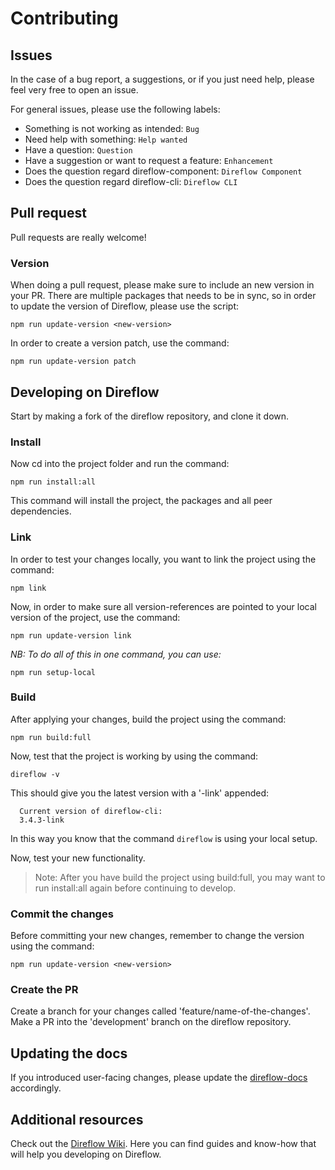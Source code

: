 # Contributing

## Issues
In the case of a bug report, a suggestions, or if you just need help, please feel very free to open an issue.

For general issues, please use the following labels:
- Something is not working as intended: `Bug`
- Need help with something: `Help wanted`
- Have a question: `Question`
- Have a suggestion or want to request a feature: `Enhancement`
- Does the question regard direflow-component: `Direflow Component`
- Does the question regard direflow-cli: `Direflow CLI`

## Pull request
Pull requests are really welcome!

### Version
When doing a pull request, please make sure to include an new version in your PR.
There are multiple packages that needs to be in sync, so in order to update the version of Direflow, please use the script:
```console
npm run update-version <new-version>
```

In order to create a version patch, use the command:
```console
npm run update-version patch
```

## Developing on Direflow
Start by making a fork of the direflow repository, and clone it down.

### Install
Now cd into the project folder and run the command:
```console
npm run install:all
```
This command will install the project, the packages and all peer dependencies.

### Link
In order to test your changes locally, you want to link the project using the command:
```console
npm link
```

Now, in order to make sure all version-references are pointed to your local version of the project, use the command:
```console
npm run update-version link
```

_NB: To do all of this in one command, you can use:_
```console
npm run setup-local
```

### Build
After applying your changes, build the project using the command:
```console
npm run build:full
```

Now, test that the project is working by using the command:
```console
direflow -v
```

This should give you the latest version with a '-link' appended:
```console
  Current version of direflow-cli:
  3.4.3-link
```
In this way you know that the command `direflow` is using your local setup.

Now, test your new functionality.
> Note: After you have build the project using build:full, you may want to run install:all again before continuing to develop.

### Commit the changes
Before committing your new changes, remember to change the version using the command:
```console
npm run update-version <new-version>
```

### Create the PR
Create a branch for your changes called 'feature/name-of-the-changes'.
Make a PR into the 'development' branch on the direflow repository.

## Updating the docs
If you introduced user-facing changes, please update the [direflow-docs](https://github.com/Silind-Software/direflow-docs) accordingly.

## Additional resources
Check out the [Direflow Wiki](https://github.com/Silind-Software/direflow/wiki). Here you can find guides and know-how that will help you developing on Direflow.
